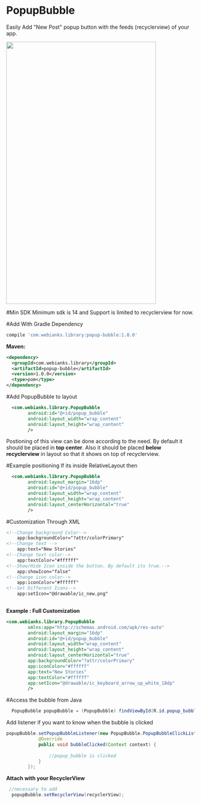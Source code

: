 # PopupBubble
Easily Add  "New Post" popup button with the feeds (recyclerview) of your app.

<img src="http://www.webianks.com/popupbubble/2.png" height="700" width="400" >

#Min SDK
Minimum sdk is 14 and Support is limited to recyclerview for now.

#Add With Gradle Dependency
```groovy
compile 'com.webianks.library:popup-bubble:1.0.0'
```
**Maven:**
```xml
<dependency>
  <groupId>com.webianks.library</groupId>
  <artifactId>popup-bubble</artifactId>
  <version>1.0.0</version>
  <type>pom</type>
</dependency>
```
#Add PopupBubble to layout
```xml
  <com.webianks.library.PopupBubble
        android:id="@+id/popup_bubble"
        android:layout_width="wrap_content"
        android:layout_height="wrap_content"
        />
```
Postioning of this view can be done according to the need. By default it should be placed in <b>top center</b>. Also it should be placed <b>below recyclerview</b> in layout so that it shows on top of recyclerview.

#Example positioning
If its inside RelativeLayout then
```xml
  <com.webianks.library.PopupBubble
        android:layout_margin="16dp"
        android:id="@+id/popup_bubble"
        android:layout_width="wrap_content"
        android:layout_height="wrap_content"
        android:layout_centerHorizontal="true"
        />
```
#Customization Through XML
```xml
<!--Change background Color-->
    app:backgroundColor="?attr/colorPrimary"
<!--Change text -->
    app:text="New Stories"
<!--Change text color-->
    app:textColor="#ffffff"
<!--Show/Hide Icon inside the button. By default its true.-->
    app:showIcon="false"
<!--Change icon color-->
    app:iconColor="#ffffff"
<!--Set Different Icons-->
    app:setIcon="@drawable/ic_new.png"
        
```
**Example : Full Customization**
```xml
<com.webianks.library.PopupBubble
        xmlns:app="http://schemas.android.com/apk/res-auto"
        android:layout_margin="16dp"
        android:id="@+id/popup_bubble"
        android:layout_width="wrap_content"
        android:layout_height="wrap_content"
        android:layout_centerHorizontal="true"
        app:backgroundColor="?attr/colorPrimary"
        app:iconColor="#ffffff"
        app:text="New Stories"
        app:textColor="#ffffff"
        app:setIcon="@drawable/ic_keyboard_arrow_up_white_18dp"
        />

```
#Access the bubble from Java
```java
  PopupBubble popupBubble = (PopupBubble) findViewById(R.id.popup_bubble);
```
Add listener if you want to know when the bubble is clicked
```java
popupBubble.setPopupBubbleListener(new PopupBubble.PopupBubbleClickListener() {
            @Override
            public void bubbleClicked(Context context) {
  
                //popup_bubble is clicked  
            }
        });
```
**Attach with your RecyclerView**
```java
 //necessary to add
  popupBubble.setRecyclerView(recyclerView);
```

